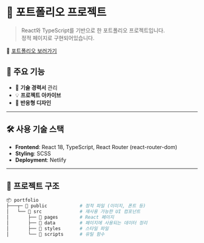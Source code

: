 # 📝 포트폴리오 프로젝트
 
> React와 TypeScript를 기반으로 한 포트폴리오 프로젝트입니다.  
> 정적 페이지로 구현되어있습니다. 

 🚀 [포트폴리오 보러가기](https://fastidious-taiyaki-5158e9.netlify.app/)


## 📌 주요 기능
- 📄 **기술 경력서** 관리
- 💡 **프로젝트 아카이브** 
- 📱 **반응형 디자인**

---

## 🛠 사용 기술 스택
- **Frontend**: React 18, TypeScript, React Router (react-router-dom)
- **Styling**: SCSS
- **Deployment**: Netlify

---

## 📂 프로젝트 구조
```bash
📦 portfolio
├───┬─ 📂 public            # 정적 파일 (이미지, 폰트 등)
│   └── 📂 src              # 재사용 가능한 UI 컴포넌트
│       ├── 📂 pages        # React 페이지
│       ├── 📂 data         # 페이지에 사용되는 데이터 정리
│       ├── 📂 styles       # 스타일 파일
│       └── 📂 scripts      # 유틸 함수 
